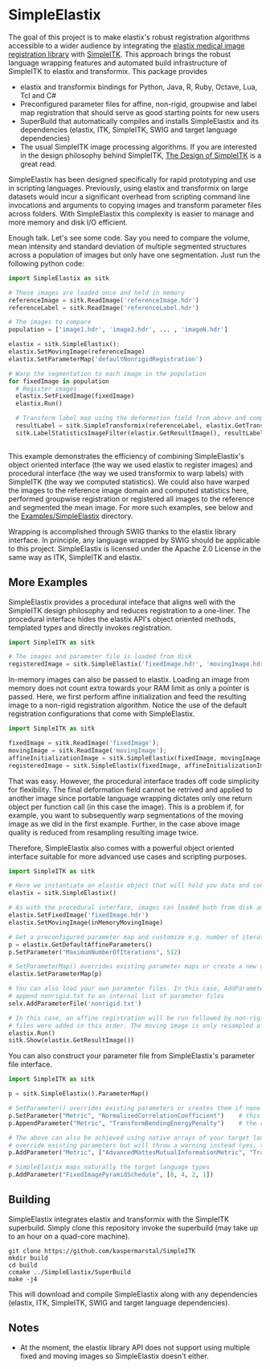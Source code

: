 SimpleElastix
=============

The goal of this project is to make elastix's robust registration algorithms accessible to a wider audience by integrating the [elastix medical image registration library](http://elastix.isi.uu.nl/ "Elastix website") with [SimpleITK](https://github.com/SimpleITK/SimpleITK "SimpleITK github repository"). This approach brings the robust language wrapping features and automated build infrastructure of SimpleITK to elastix and transformix. This package provides

- elastix and transformix bindings for Python, Java, R, Ruby, Octave, Lua, Tcl and C#
- Preconfigured parameter files for affine, non-rigid, groupwise and label map registration that should serve as good starting points for new users
- SuperBuild that automatically compiles and installs SimpleElastix and its dependencies (elastix, ITK, SimpleITK, SWIG and target language dependencies)
- The usual SimpleITK image processing algorithms. If you are interested in the design philosophy behind SimpleITK, [The Design of SimpleITK](http://www.ncbi.nlm.nih.gov/pmc/articles/PMC3874546/ "PubMed article") is a great read.

SimpleElastix has been designed specifically for rapid prototyping and use in scripting languages. Previously, using elastix and transformix on large datasets would incur a significant overhead from scripting command line invocations and arguments to copying images and transform parameter files across folders. With SimpleElastix this complexity is easier to manage and more memory and disk I/O efficient. 

Enough talk. Let's see some code. Say you need to compare the volume, mean intensity and standard deviation of multiple segmented structures across a population of images but only have one segmentation. Just run the following python code:

```python
import SimpleElastix as sitk

# These images are loaded once and held in memory
referenceImage = sitk.ReadImage('referenceImage.hdr')
referenceLabel = sitk.ReadImage('referenceLabel.hdr')

# The images to compare
population = ['image1.hdr', 'image2.hdr', ... , 'imageN.hdr']

elastix = sitk.SimpleElastix();
elastix.SetMovingImage(referenceImage)
elastix.SetParameterMap('defaultNonrigidRegistration')

# Warp the segmentation to each image in the population
for fixedImage in population
  # Register images
  elastix.SetFixedImage(fixedImage)
  elastix.Run()

  # Transform label map using the deformation field from above and compute statistics
  resultLabel = sitk.SimpleTransformix(referenceLabel, elastix.GetTransformParameters())
  sitk.LabelStatisticsImageFilter(elastix.GetResultImage(), resultLabel)
  
```

This example demonstrates the efficiency of combining SimpleElastix's object oriented interface (the way we used elastix to register images) and procedural interface (the way we used transformix to warp labels) with SimpleITK (the way we computed statistics). We could also have warped the images to the reference image domain and computed statistics here, performed groupwise registration or registered all images to the reference and segmented the mean image. For more such examples, see below and the [Examples/SimpleElastix](https://github.com/kaspermarstal/SimpleElastix/tree/SimpleElastix/Examples/SimpleElastix "SimpleElastix examples") directory. 

Wrapping is accomplished through SWIG thanks to the elastix library interface. In principle, any language wrapped by SWIG should be applicable to this project. SimpleElastix is licensed under the Apache 2.0 License in the same way as ITK, SimpleITK and elastix.

More Examples
--------

SimpleElastix provides a procedural inteface that aligns well with the SimpleITK design philosophy and reduces registration to a one-liner. The procedural interface hides the elastix API's object oriented methods, templated types and directly invokes registration. 

```python
import SimpleITK as sitk

# The images and parameter file is loaded from disk
registeredImage = sitk.SimpleElastix('fixedImage.hdr', 'movingImage.hdr', 'parameterfile.txt')
```

In-memory images can also be passed to elastix. Loading an image from memory does not count extra towards your RAM limit as only a pointer is passed. Here, we first perform affine initialization and feed the resulting image to a non-rigid registration algorithm. Notice the use of the default registration configurations that come with SimpleElastix.

```python
import SimpleITK as sitk

fixedImage = sitk.ReadImage('fixedImage');
movingImage = sitk.ReadImage('movingImage');
affineInitializationImage = sitk.SimpleElastix(fixedImage, movingImage, 'defaultAffineParameterMap')
registeredImage = sitk.SimpleElastix(fixedImage, affineInitializationImage, 'defaultNonrigidParameterMap')
```

That was easy. However, the procedural interface trades off code simplicity for flexibility. The final deformation field cannot be retrived and applied to another image since portable language wrapping dictates only one return object per function call (in this case the image). This is a problem if, for example, you want to subsequently warp segmentations of the moving image as we did in the first example. Further, in the case above image quality is reduced from resampling resulting image twice.

Therefore, SimpleElastix also comes with a powerful object oriented interface suitable for more advanced use cases and scripting purposes.

```python
import SimpleITK as sitk

# Here we instantiate an elastix object that will hold you data and configuration
elastix = sitk.SimpleElastix()

# As with the procedural interface, images can loaded both from disk and memory.
elastix.SetFixedImage('fixedImage.hdr')
elastix.SetMovingImage(inMemoryMovingImage)

# Get a preconfigured parameter map and customize e.g. number of iterations to suit your needs
p = elastix.GetDefaultAffineParameters()
p.SetParameter("MaximumNumberOfIterations", 512)

# SetParameterMap() overrides existing parameter maps or create a new one if none exist
elastix.SetParameterMap(p)

# You can also load your own parameter files. In this case, AddParameterFile() will
# append nonrigid.txt to an internal list of parameter files
selx.AddParameterFile('nonrigid.txt')

# In this case, an affine registration will be run followed by non-rigid registration since the parameter
# files were added in this order. The moving image is only resampled after both registrations have run
elastix.Run()
sitk.Show(elastix.GetResultImage())
```

You can also construct your parameter file from SimpleElastix's parameter file interface.

```python
import SimpleITK as sitk

p = sitk.SimpleElastix().ParameterMap()

# SetParameter() overrides existing parameters or creates them if none exist
p.SetParameter("Metric", "NormalizedCorrelationCoefficient")    # this overrides any previous declaration
p.AppendParameter("Metric", "TransformBendingEnergyPenalty")    # the registration now uses two metrics

# The above can also be achieved using native arrays of your target language. AddParameter() does not 
# override existing parameters but will throw a warning instead (yes, this would throw a warning)
p.AddParameter("Metric", ["AdvancedMattesMutualInformationMetric", "TransformBendingEnergyPenalty"])

# SimpleElastix maps naturally the target language types
p.AddParameter("FixedImagePyramidSchedule", [8, 4, 2, 1])
```

Building
--------

SimpleElastix integrates elastix and transformix with the SimpleITK superbuild. Simply clone this repository invoke the superbuild (may take up to an hour on a quad-core machine).

```
git clone https://github.com/kaspermarstal/SimpleITK
mkdir build
cd build
ccmake ../SimpleElastix/SuperBuild
make -j4
```

This will download and compile SimpleElastix along with any dependencies (elastix, ITK, SimpleITK, SWIG and target language dependencies).

Notes
-----
- At the moment, the elastix library API does not support using multiple fixed and moving images so SimpleElastix doesn't either. 
